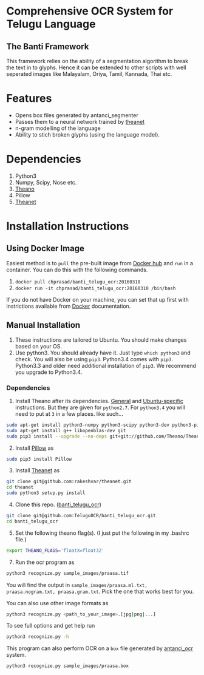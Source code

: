 # Comprehensive OCR System for Telugu Language
## The Banti Framework

This framework relies on the ability of a segmentation algorithm to break the
text in to glyphs. Hence it can be extended to other scripts with well 
seperated images like Malayalam, Oriya, Tamil, Kannada, Thai etc.

# Features
+ Opens box files generated by antanci_segmenter
+ Passes them to a neural network trained by [theanet](https://github.com/rakeshvar/theanet)
+ n-gram modelling of the language
+ Ability to stich broken glyphs (using the language model).

# Dependencies
1. Python3
1. Numpy, Scipy, Nose etc.
1. [Theano](https://github.com/Theano/Theano)
1. Pillow
1. [Theanet](https://github.com/rakeshvar/theanet)

# Installation Instructions

## Using Docker Image
Easiest method is to ``pull`` the pre-built image from [Docker hub](https://hub.docker.com/r/chprasad/banti_telugu_ocr/) and ``run`` in a container. You can do this with the following commands.

1. ``docker pull chprasad/banti_telugu_ocr:20160310``
2. ``docker run -it chprasad/banti_telugu_ocr:20160310 /bin/bash``

If you do not have Docker on your machine, you can set that up first with instrictions available from [Docker](https://www.docker.com/) documentation. 

## Manual Installation
1. These instructions are tailored to Ubuntu. You should make changes based on your OS.
2. Use python3. You should already have it. Just type `which python3` and  check. You will also be using `pip3`. Python3.4 comes with `pip3`. Python3.3 and older need additional installation of `pip3`. We recommend you upgrade to Python3.4.

### Dependencies
1. Install Theano after its dependencies. [General](http://deeplearning.net/software/theano/install.html) and [Ubuntu-specific](http://deeplearning.net/software/theano/install_ubuntu.html#install-ubuntu) instructions. But they are given for `python2.7`. For `python3.4` you will need to put at `3` in a few places. like such...
  ```sh
  sudo apt-get install python3-numpy python3-scipy python3-dev python3-pip python3-nose 
  sudo apt-get install g++ libopenblas-dev git
  sudo pip3 install --upgrade --no-deps git+git://github.com/Theano/Theano.git
  ```

2. Install [Pillow](https://pillow.readthedocs.org) as
  ```sh
  sudo pip3 install Pillow
  ```

3. Install [Theanet](https://github.com/rakeshvar/theanet) as 
  ```sh
  git clone git@github.com:rakeshvar/theanet.git
  cd theanet
  sudo python3 setup.py install 
  ```

4. Clone this repo. ([banti_telugu_ocr](https://github.com/TeluguOCR/banti_telugu_ocr))
  ```sh
  git clone git@github.com:TeluguOCR/banti_telugu_ocr.git
  cd banti_telugu_ocr
  ```

5. Set the following theano flag(s). (I just put the following in my .bashrc file.)
  ```sh
  export THEANO_FLAGS='floatX=float32'
  ```

7. Run the ocr program as
  ```sh
  python3 recognize.py sample_images/praasa.tif
  ```
  You will find the output in `sample_images/praasa.ml.txt, praasa.nogram.txt, praasa.gram.txt`. Pick the one that works best for you.
  
  You can also use other image formats as
  ```sh
  python3 recognize.py <path_to_your_image>.[jpg|png|...]
  ```
  To see full options and get help run
  ```sh
  python3 recognize.py -h
  ```
  This program can also perform OCR on a `box` file generated by [antanci_ocr](https://github.com/TeluguOCR/antanci_ocr) system.
   ```sh
  python3 recognize.py sample_images/praasa.box 
  ```
